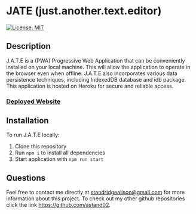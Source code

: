 # JATE (just.another.text.editor)

  [![License: MIT](https://img.shields.io/badge/License-MIT-yellow.svg)](https://opensource.org/licenses/MIT)

  ## Description 
  
  J.A.T.E is a (PWA) Progressive Web Application that can be conveniently installed on your local machine. This will allow the application to operate in the browser even when offline. J.A.T.E also incorporates various data persistence techniques, including IndexedDB database and idb package. This application is hosted on Heroku for secure and reliable access.

  ### [Deployed Website](https://jate-app01-23cb30157c0d.herokuapp.com/)

  ## Installation
  To run J.A.T.E locally:

  1. Clone this repository
  2. Run `npm i` to install all dependencies
  3. Start application with `npm run start`

  ## Questions 
  Feel free to contact me directly at standridgealison@gmail.com for more information about this project. 
  To check out my other github repositories click the link
  https://github.com/astand02.





